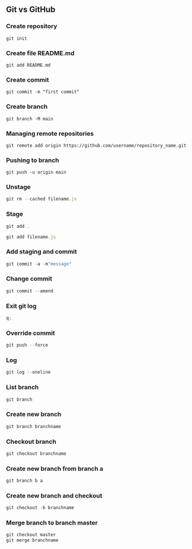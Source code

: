## Git vs GitHub

### Create repository

```
git init
```

### Create file README.md

```
git add README.md
```

### Create commit

```
git commit -m "first commit"
```

### Create branch

```
git branch -M main
```

### Managing remote repositories

```
git remote add origin https://github.com/username/repository_name.git
```

### Pushing to branch

```
git push -u origin main
```

### Unstage

```js
git rm --cached filename.js
```

### Stage

```js
git add .
```

```js
git add filename.js
```

### Add staging and commit

```js
git commit -a -m"message"
```

### Change commit

```js
git commit --amend
```

### Exit git log

```js
q;
```

### Override commit

```js
git push --force
```

### Log

```js
git log --oneline
```

### List branch

```js
git branch
```

### Create new branch

```js
git branch branchname
```

### Checkout branch

```js
git checkout branchname
```

### Create new branch from branch a

```js
git branch b a
```

### Create new branch and checkout

```js
git checkout -b branchname
```

### Merge branch to branch master

```js
git checkout master
git merge branchname
```
